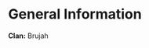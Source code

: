 <!-- TITLE: Gregor -->
<!-- SUBTITLE: Met his final death. 
Former member of the Primogen-->

# General Information
**Clan:** Brujah